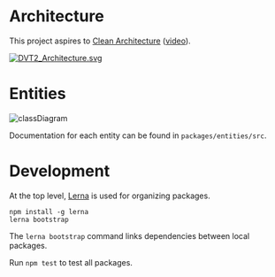# Architecture

This project aspires to [Clean Architecture](https://8thlight.com/blog/uncle-bob/2012/08/13/the-clean-architecture.html) ([video](https://www.youtube.com/watch?v=o_TH-Y78tt4)).

[![DVT2_Architecture.svg](/uploads/cc1af8f7b4479f09afca8972f87c0afd/DVT2_Architecture.svg)](https://docs.google.com/drawings/d/1g7GpgpqFvLzh2RuON4Pe95Qt1Lj3pRmpOGFoIVrzd74/edit)

# Entities

![classDiagram](/uploads/0cf7704b5adaf788c479a759f5b9da99/classDiagram.png)

Documentation for each entity can be found in `packages/entities/src`.

# Development

At the top level, [Lerna](https://lernajs.io) is used for organizing packages.

```
npm install -g lerna
lerna bootstrap
```

The `lerna bootstrap` command links dependencies between local packages.

Run `npm test` to test all packages.
